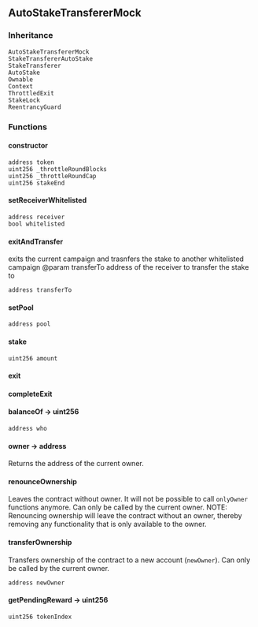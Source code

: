 ## AutoStakeTransfererMock





### Inheritance

    AutoStakeTransfererMock
    StakeTransfererAutoStake
    StakeTransferer
    AutoStake
    Ownable
    Context
    ThrottledExit
    StakeLock
    ReentrancyGuard


### Functions

  #### constructor

  

  

    address token 
    uint256 _throttleRoundBlocks 
    uint256 _throttleRoundCap 
    uint256 stakeEnd 
  #### setReceiverWhitelisted

  

  

    address receiver 
    bool whitelisted 
  #### exitAndTransfer

  

  exits the current campaign and trasnfers the stake to another whitelisted campaign
		@param transferTo address of the receiver to transfer the stake to

    address transferTo 
  #### setPool

  

  

    address pool 
  #### stake

  

  

    uint256 amount 
  #### exit

  

  

  #### completeExit

  

  

  #### balanceOf → uint256

  

  

    address who 
  #### owner → address

  

  Returns the address of the current owner.

  #### renounceOwnership

  

  Leaves the contract without owner. It will not be possible to call
`onlyOwner` functions anymore. Can only be called by the current owner.
NOTE: Renouncing ownership will leave the contract without an owner,
thereby removing any functionality that is only available to the owner.

  #### transferOwnership

  

  Transfers ownership of the contract to a new account (`newOwner`).
Can only be called by the current owner.

    address newOwner 
  #### getPendingReward → uint256

  

  

    uint256 tokenIndex 


